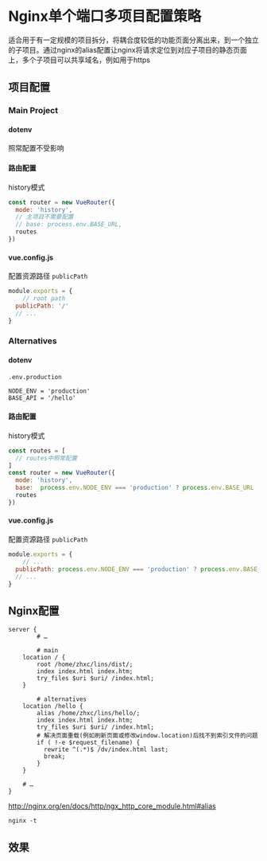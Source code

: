 # Nginx单个端口多项目配置策略

适合用于有一定规模的项目拆分，将耦合度较低的功能页面分离出来，到一个独立的子项目。通过nginx的alias配置让nginx将请求定位到对应子项目的静态页面上，多个子项目可以共享域名，例如用于https

## 项目配置

### Main Project

#### dotenv

照常配置不受影响

#### 路由配置

history模式

```js
const router = new VueRouter({
  mode: 'history',
  // 主项目不需要配置
  // base: process.env.BASE_URL,
  routes
})
```

#### vue.config.js

配置资源路径 `publicPath`

```js
module.exports = {
    // root path
  publicPath: '/'
  // ...
}
```

### Alternatives

#### dotenv

`.env.production`

```
NODE_ENV = 'production'
BASE_API = '/hello'
```

#### 路由配置

history模式

```js
const routes = [
  // routes中照常配置
]
const router = new VueRouter({
  mode: 'history',
  base:  process.env.NODE_ENV === 'production' ? process.env.BASE_URL : '',
  routes
})
```

#### vue.config.js

配置资源路径 `publicPath`

```js
module.exports = {
    // ...
  publicPath: process.env.NODE_ENV === 'production' ? process.env.BASE_URL : '/',
  // ...
}
```

## Nginx配置

```shell
server { 
        # …

        # main
    location / {
        root /home/zhxc/lins/dist/;
        index index.html index.htm;
        try_files $uri $uri/ /index.html;
    }

        # alternatives
    location /hello {
        alias /home/zhxc/lins/hello/;
        index index.html index.htm;
        try_files $uri $uri/ /index.html;
        # 解决页面重载(例如刷新页面或修改window.location)后找不到索引文件的问题
        if ( !-e $request_filename) {
          rewrite ^(.*)$ /dv/index.html last;
          break;
        }
    }

    # …
}
```

http://nginx.org/en/docs/http/ngx_http_core_module.html#alias

`nginx -t`

## 效果

![]()